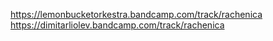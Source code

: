 https://lemonbucketorkestra.bandcamp.com/track/rachenica
https://dimitarliolev.bandcamp.com/track/rachenica
